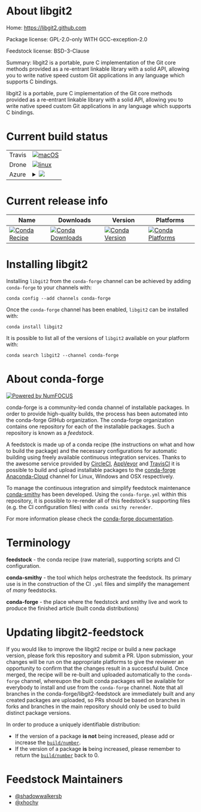 About libgit2
=============

Home: https://libgit2.github.com

Package license: GPL-2.0-only WITH GCC-exception-2.0

Feedstock license: BSD-3-Clause

Summary: libgit2 is a portable, pure C implementation of the Git core methods provided as a re-entrant linkable library with a solid API, allowing you to write native speed custom Git applications in any language which supports C bindings.

libgit2 is a portable, pure C implementation of the Git core methods
provided as a re-entrant linkable library with a solid API, allowing
you to write native speed custom Git applications in any language
which supports C bindings.


Current build status
====================


<table><tr>
    <td>Travis</td>
    <td>
      <a href="https://travis-ci.com/conda-forge/libgit2-feedstock">
        <img alt="macOS" src="https://img.shields.io/travis/com/conda-forge/libgit2-feedstock/master.svg?label=macOS">
      </a>
    </td>
  </tr><tr>
    <td>Drone</td>
    <td>
      <a href="https://cloud.drone.io/conda-forge/libgit2-feedstock">
        <img alt="linux" src="https://img.shields.io/drone/build/conda-forge/libgit2-feedstock/master.svg?label=Linux">
      </a>
    </td>
  </tr>
    
  <tr>
    <td>Azure</td>
    <td>
      <details>
        <summary>
          <a href="https://dev.azure.com/conda-forge/feedstock-builds/_build/latest?definitionId=541&branchName=master">
            <img src="https://dev.azure.com/conda-forge/feedstock-builds/_apis/build/status/libgit2-feedstock?branchName=master">
          </a>
        </summary>
        <table>
          <thead><tr><th>Variant</th><th>Status</th></tr></thead>
          <tbody><tr>
              <td>linux_64</td>
              <td>
                <a href="https://dev.azure.com/conda-forge/feedstock-builds/_build/latest?definitionId=541&branchName=master">
                  <img src="https://dev.azure.com/conda-forge/feedstock-builds/_apis/build/status/libgit2-feedstock?branchName=master&jobName=linux&configuration=linux_64_" alt="variant">
                </a>
              </td>
            </tr><tr>
              <td>linux_aarch64</td>
              <td>
                <a href="https://dev.azure.com/conda-forge/feedstock-builds/_build/latest?definitionId=541&branchName=master">
                  <img src="https://dev.azure.com/conda-forge/feedstock-builds/_apis/build/status/libgit2-feedstock?branchName=master&jobName=linux&configuration=linux_aarch64_" alt="variant">
                </a>
              </td>
            </tr><tr>
              <td>linux_ppc64le</td>
              <td>
                <a href="https://dev.azure.com/conda-forge/feedstock-builds/_build/latest?definitionId=541&branchName=master">
                  <img src="https://dev.azure.com/conda-forge/feedstock-builds/_apis/build/status/libgit2-feedstock?branchName=master&jobName=linux&configuration=linux_ppc64le_" alt="variant">
                </a>
              </td>
            </tr><tr>
              <td>osx_64</td>
              <td>
                <a href="https://dev.azure.com/conda-forge/feedstock-builds/_build/latest?definitionId=541&branchName=master">
                  <img src="https://dev.azure.com/conda-forge/feedstock-builds/_apis/build/status/libgit2-feedstock?branchName=master&jobName=osx&configuration=osx_64_" alt="variant">
                </a>
              </td>
            </tr><tr>
              <td>win_64</td>
              <td>
                <a href="https://dev.azure.com/conda-forge/feedstock-builds/_build/latest?definitionId=541&branchName=master">
                  <img src="https://dev.azure.com/conda-forge/feedstock-builds/_apis/build/status/libgit2-feedstock?branchName=master&jobName=win&configuration=win_64_" alt="variant">
                </a>
              </td>
            </tr>
          </tbody>
        </table>
      </details>
    </td>
  </tr>
</table>

Current release info
====================

| Name | Downloads | Version | Platforms |
| --- | --- | --- | --- |
| [![Conda Recipe](https://img.shields.io/badge/recipe-libgit2-green.svg)](https://anaconda.org/conda-forge/libgit2) | [![Conda Downloads](https://img.shields.io/conda/dn/conda-forge/libgit2.svg)](https://anaconda.org/conda-forge/libgit2) | [![Conda Version](https://img.shields.io/conda/vn/conda-forge/libgit2.svg)](https://anaconda.org/conda-forge/libgit2) | [![Conda Platforms](https://img.shields.io/conda/pn/conda-forge/libgit2.svg)](https://anaconda.org/conda-forge/libgit2) |

Installing libgit2
==================

Installing `libgit2` from the `conda-forge` channel can be achieved by adding `conda-forge` to your channels with:

```
conda config --add channels conda-forge
```

Once the `conda-forge` channel has been enabled, `libgit2` can be installed with:

```
conda install libgit2
```

It is possible to list all of the versions of `libgit2` available on your platform with:

```
conda search libgit2 --channel conda-forge
```


About conda-forge
=================

[![Powered by NumFOCUS](https://img.shields.io/badge/powered%20by-NumFOCUS-orange.svg?style=flat&colorA=E1523D&colorB=007D8A)](http://numfocus.org)

conda-forge is a community-led conda channel of installable packages.
In order to provide high-quality builds, the process has been automated into the
conda-forge GitHub organization. The conda-forge organization contains one repository
for each of the installable packages. Such a repository is known as a *feedstock*.

A feedstock is made up of a conda recipe (the instructions on what and how to build
the package) and the necessary configurations for automatic building using freely
available continuous integration services. Thanks to the awesome service provided by
[CircleCI](https://circleci.com/), [AppVeyor](https://www.appveyor.com/)
and [TravisCI](https://travis-ci.com/) it is possible to build and upload installable
packages to the [conda-forge](https://anaconda.org/conda-forge)
[Anaconda-Cloud](https://anaconda.org/) channel for Linux, Windows and OSX respectively.

To manage the continuous integration and simplify feedstock maintenance
[conda-smithy](https://github.com/conda-forge/conda-smithy) has been developed.
Using the ``conda-forge.yml`` within this repository, it is possible to re-render all of
this feedstock's supporting files (e.g. the CI configuration files) with ``conda smithy rerender``.

For more information please check the [conda-forge documentation](https://conda-forge.org/docs/).

Terminology
===========

**feedstock** - the conda recipe (raw material), supporting scripts and CI configuration.

**conda-smithy** - the tool which helps orchestrate the feedstock.
                   Its primary use is in the construction of the CI ``.yml`` files
                   and simplify the management of *many* feedstocks.

**conda-forge** - the place where the feedstock and smithy live and work to
                  produce the finished article (built conda distributions)


Updating libgit2-feedstock
==========================

If you would like to improve the libgit2 recipe or build a new
package version, please fork this repository and submit a PR. Upon submission,
your changes will be run on the appropriate platforms to give the reviewer an
opportunity to confirm that the changes result in a successful build. Once
merged, the recipe will be re-built and uploaded automatically to the
`conda-forge` channel, whereupon the built conda packages will be available for
everybody to install and use from the `conda-forge` channel.
Note that all branches in the conda-forge/libgit2-feedstock are
immediately built and any created packages are uploaded, so PRs should be based
on branches in forks and branches in the main repository should only be used to
build distinct package versions.

In order to produce a uniquely identifiable distribution:
 * If the version of a package **is not** being increased, please add or increase
   the [``build/number``](https://conda.io/docs/user-guide/tasks/build-packages/define-metadata.html#build-number-and-string).
 * If the version of a package **is** being increased, please remember to return
   the [``build/number``](https://conda.io/docs/user-guide/tasks/build-packages/define-metadata.html#build-number-and-string)
   back to 0.

Feedstock Maintainers
=====================

* [@shadowwalkersb](https://github.com/shadowwalkersb/)
* [@xhochy](https://github.com/xhochy/)


